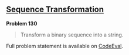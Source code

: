 [Sequence Transformation][ce]
-----------------------------

**Problem 130**

> Transform a binary sequence into a string.

Full problem statement is available on [CodeEval][ce].

[ce]: https://www.codeeval.com/browse/130/
      "View problem statement on CodeEval"
